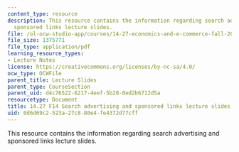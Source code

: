 ```yaml
---
content_type: resource
description: This resource contains the information regarding search advertising and
  sponsored links lecture slides.
file: /ol-ocw-studio-app/courses/14-27-economics-and-e-commerce-fall-2014/0d6d69c2523a27c880e4fe4372d77cff_MIT14_27F14_lecslide15.pdf
file_size: 1375771
file_type: application/pdf
learning_resource_types:
- Lecture Notes
license: https://creativecommons.org/licenses/by-nc-sa/4.0/
ocw_type: OCWFile
parent_title: Lecture Slides
parent_type: CourseSection
parent_uid: d4c76522-6217-4eef-5b28-0ed2b6712d5a
resourcetype: Document
title: 14.27 F14 Search advertising and sponsored links lecture slides
uid: 0d6d69c2-523a-27c8-80e4-fe4372d77cff
---
```

This resource contains the information regarding search advertising and sponsored links lecture slides.